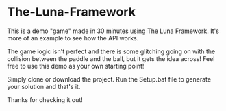 # The-Luna-Framework

This is a demo "game" made in 30 minutes using The Luna Framework.
It's more of an example to see how the API works.

The game logic isn't perfect and there is some glitching going on with the collision between the paddle and the ball, but it gets the idea across!
Feel free to use this demo as your own starting point!

Simply clone or download the project. Run the Setup.bat file to generate your solution and that's it.


Thanks for checking it out!